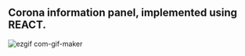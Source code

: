 ## Corona information panel, implemented using REACT.

![ezgif com-gif-maker](https://user-images.githubusercontent.com/50865519/170347920-4cc825bf-1085-4bbc-beef-7ad446f5d899.gif)

